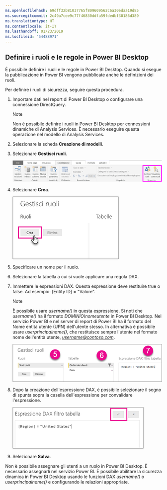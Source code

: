 ```yaml
---
ms.openlocfilehash: 69dff32b81037765f809609562c6a30edaa19d85
ms.sourcegitcommit: 2c49a7cee9c77f46830ddfa59fdedbf30186d389
ms.translationtype: HT
ms.contentlocale: it-IT
ms.lasthandoff: 01/23/2019
ms.locfileid: "54488971"
---
```

## <a name="define-roles-and-rules-in-power-bi-desktop"></a>Definire i ruoli e le regole in Power BI Desktop
È possibile definire i ruoli e le regole in Power BI Desktop. Quando si esegue la pubblicazione in Power BI vengono pubblicate anche le definizioni dei ruoli.

Per definire i ruoli di sicurezza, seguire questa procedura.

1. Importare dati nel report di Power BI Desktop o configurare una connessione DirectQuery.
   
   > [!NOTE]
   > Non è possibile definire i ruoli in Power BI Desktop per connessioni dinamiche di Analysis Services. È necessario eseguire questa operazione nel modello di Analysis Services.
   > 
   > 
1. Selezionare la scheda **Creazione di modelli**.
2. Selezionare **Gestisci ruoli**.
   
   ![](./media/rls-desktop-define-roles/powerbi-desktop-security.png)
4. Selezionare **Crea**.
   
   ![](./media/rls-desktop-define-roles/powerbi-desktop-security-create-role.png)
5. Specificare un nome per il ruolo. 
6. Selezionare la tabella a cui si vuole applicare una regola DAX.
7. Immettere le espressioni DAX. Questa espressione deve restituire true o false. Ad esempio: [Entity ID] = "Valore".
   
   > [!NOTE]
   > È possibile usare *username()* in questa espressione. Si noti che *username()* ha il formato *DOMINIO\nomeutente* in Power BI Desktop. Nel servizio Power BI e nel server di report di Power BI ha il formato del Nome entità utente (UPN) dell'utente stesso. In alternativa è possibile usare *userprincipalname()*, che restituisce sempre l'utente nel formato nome dell'entità utente, *username@contoso.com*.
   > 
   > 
   
   ![](./media/rls-desktop-define-roles/powerbi-desktop-security-create-rule.png)
8. Dopo la creazione dell'espressione DAX, è possibile selezionare il segno di spunta sopra la casella dell'espressione per convalidare l'espressione.
   
   ![](./media/rls-desktop-define-roles/powerbi-desktop-security-validate-dax.png)
9. Selezionare **Salva**.

Non è possibile assegnare gli utenti a un ruolo in Power BI Desktop. È necessario assegnarli nel servizio Power BI. È possibile abilitare la sicurezza dinamica in Power BI Desktop usando le funzioni DAX *username()* o *userprincipalname()* e configurando le relazioni appropriate. 

